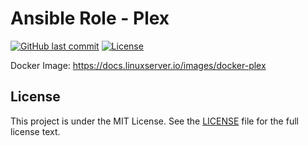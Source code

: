 # Ansible Role - Plex

[![GitHub last commit](https://img.shields.io/github/last-commit/ursinn/ansible-role-plex?logo=github&style=for-the-badge)](https://github.com/ursinn/ansible-role-plex/commits)
[![License](https://img.shields.io/github/license/ursinn/ansible-role-plex?style=for-the-badge)](https://github.com/ursinn/ansible-role-plex/blob/main/LICENSE)

Docker Image: https://docs.linuxserver.io/images/docker-plex

## License

This project is under the MIT License. See the [LICENSE](https://github.com/ursinn/ansible-role-plex/blob/main/LICENSE) file for the full license text.
